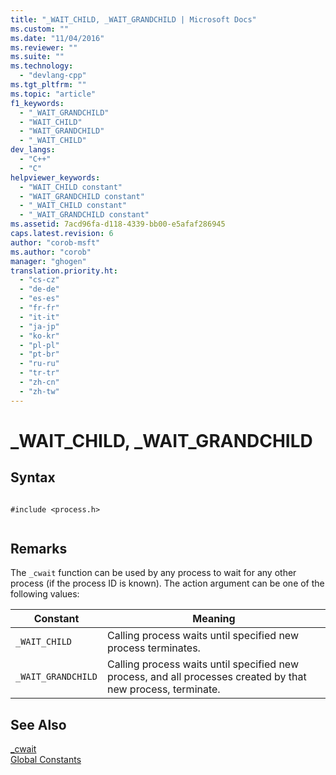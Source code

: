 ```yaml
---
title: "_WAIT_CHILD, _WAIT_GRANDCHILD | Microsoft Docs"
ms.custom: ""
ms.date: "11/04/2016"
ms.reviewer: ""
ms.suite: ""
ms.technology: 
  - "devlang-cpp"
ms.tgt_pltfrm: ""
ms.topic: "article"
f1_keywords: 
  - "_WAIT_GRANDCHILD"
  - "WAIT_CHILD"
  - "WAIT_GRANDCHILD"
  - "_WAIT_CHILD"
dev_langs: 
  - "C++"
  - "C"
helpviewer_keywords: 
  - "WAIT_CHILD constant"
  - "WAIT_GRANDCHILD constant"
  - "_WAIT_CHILD constant"
  - "_WAIT_GRANDCHILD constant"
ms.assetid: 7acd96fa-d118-4339-bb00-e5afaf286945
caps.latest.revision: 6
author: "corob-msft"
ms.author: "corob"
manager: "ghogen"
translation.priority.ht: 
  - "cs-cz"
  - "de-de"
  - "es-es"
  - "fr-fr"
  - "it-it"
  - "ja-jp"
  - "ko-kr"
  - "pl-pl"
  - "pt-br"
  - "ru-ru"
  - "tr-tr"
  - "zh-cn"
  - "zh-tw"
---
```

# _WAIT_CHILD, _WAIT_GRANDCHILD
## Syntax  
  
```  
  
#include <process.h>  
  
```  
  
## Remarks  
 The `_cwait` function can be used by any process to wait for any other process (if the process ID is known). The action argument can be one of the following values:  
  
|Constant|Meaning|  
|--------------|-------------|  
|`_WAIT_CHILD`|Calling process waits until specified new process terminates.|  
|`_WAIT_GRANDCHILD`|Calling process waits until specified new process, and all processes created by that new process, terminate.|  
  
## See Also  
 [_cwait](../c-runtime-library/reference/cwait.md)   
 [Global Constants](../c-runtime-library/global-constants.md)